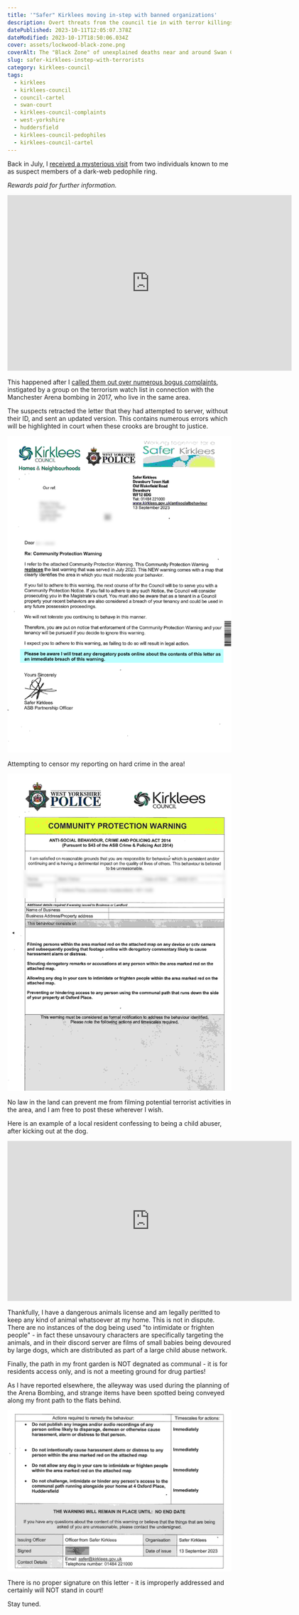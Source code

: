 ```yaml
---
title: '"Safer" Kirklees moving in-step with banned organizations'
description: Overt threats from the council tie in with terror killings
datePublished: 2023-10-11T12:05:07.378Z
dateModified: 2023-10-17T18:50:06.034Z
cover: assets/lockwood-black-zone.png
coverAlt: The "Black Zone" of unexplained deaths near and around Swan Court, Huddersfield
slug: safer-kirklees-instep-with-terrorists
category: kirklees-council
tags:
  - kirklees
  - kirklees-council
  - council-cartel
  - swan-court
  - kirklees-council-complaints
  - west-yorkshire
  - huddersfield
  - kirklees-council-pedophiles
  - kirklees-council-cartel
---
```



Back in July, I [received a mysterious visit](https://disdroid.co.uk/kirklees-council-kiddie-cartel) from two individuals known to me as suspect members of a dark-web pedophile ring.

_Rewards paid for further information._

<iframe width="640" height="395" src="https://www.youtube.com/embed/QrKbzzVASl8" title="Bogus PC 1961 Kennedy and Kirklees Council n*nce" frameborder="0" allow="accelerometer; autoplay; clipboard-write; encrypted-media; gyroscope; picture-in-picture; web-share" allowfullscreen></iframe>

This happened after I [called them out over numerous bogus complaints](https://www.disdroid.co.uk/kirklees-council-cartel), instigated by a group on the terrorism watch list in connection with the Manchester Arena bombing in 2017, who live in the same area.



The suspects retracted the letter that they had attempted to server, without their ID, and sent an updated version.
This contains numerous errors which will be highlighted in court when these crooks are brought to justice.

![Kirklees council crooks](assets/safer-kirklees-warning-2.png)

Attempting to censor my reporting on hard crime in the area!

![Kirklees bogus housing officers](assets/safer-kirklees-warning.jpg)

No law in the land can prevent me from filming potential terrorist activities in the area, and I am free to post these wherever I wish.

Here is an example of a local resident confessing to being a child abuser, after kicking out at the dog.


<iframe width="640" height="360" src="https://www.youtube.com/embed/5Voocdnb7NQ" title="Annette Jarvis aka Noseybonk :: pedophile confession caught on camera!" frameborder="0" allow="accelerometer; autoplay; clipboard-write; encrypted-media; gyroscope; picture-in-picture; web-share" allowfullscreen></iframe>

Thankfully, I have a dangerous animals license and am legally peritted to keep any kind of animal whatsoever at my home. This is not in dispute. There are no instances of the dog being used "to intimidate or frighten people" - in fact these unsavoury characters are specifically targeting the animals, and in their discord server are films of small babies being devoured by large dogs, which are distributed as part of a large child abuse network.

Finally, the path in my front garden is NOT degnated as communal - it is for residents access only, and is not a meeting ground for drug parties!

As I have reported elsewhere, the alleyway was used during the planning of the Arena Bombing, and strange items have been spotted being conveyed along my front path to the flats behind.

![Kirklees coucil officials behaving antisocially](assets/safer-kirklees-warning-3.png)

There is no proper signature on this letter - it is improperly addressed and certainly will NOT stand in court!

Stay tuned.
